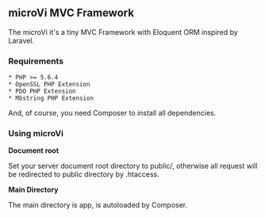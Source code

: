 ## microVi MVC Framework

The microVi it's a tiny MVC Framework with Eloquent ORM inspired by Laravel.

### Requirements

	* PHP >= 5.6.4
	* OpenSSL PHP Extension
	* PDO PHP Extension
	* Mbstring PHP Extension

And, of course, you need Composer to install all dependencies.

### Using microVi

**Document root**

Set your server document root directory to public/, otherwise all request will be redirected to public directory by .htaccess.

**Main Directory**

The main directory is app\, is autoloaded by Composer.